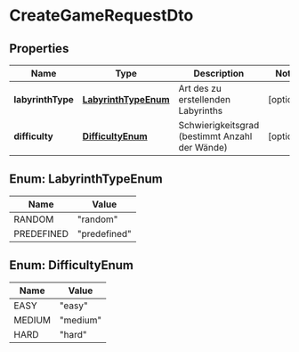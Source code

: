 

# CreateGameRequestDto


## Properties

| Name | Type | Description | Notes |
|------------ | ------------- | ------------- | -------------|
|**labyrinthType** | [**LabyrinthTypeEnum**](#LabyrinthTypeEnum) | Art des zu erstellenden Labyrinths |  [optional] |
|**difficulty** | [**DifficultyEnum**](#DifficultyEnum) | Schwierigkeitsgrad (bestimmt Anzahl der Wände) |  [optional] |



## Enum: LabyrinthTypeEnum

| Name | Value |
|---- | -----|
| RANDOM | &quot;random&quot; |
| PREDEFINED | &quot;predefined&quot; |



## Enum: DifficultyEnum

| Name | Value |
|---- | -----|
| EASY | &quot;easy&quot; |
| MEDIUM | &quot;medium&quot; |
| HARD | &quot;hard&quot; |



